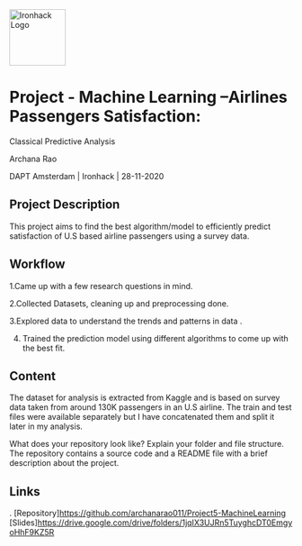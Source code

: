 <img src="https://bit.ly/2VnXWr2" alt="Ironhack Logo" width="100"/>

# Project - Machine Learning –Airlines Passengers Satisfaction: 
Classical Predictive Analysis

Archana Rao

DAPT Amsterdam | Ironhack | 28-11-2020

## Project Description
This project aims to find the best algorithm/model to efficiently predict satisfaction of U.S based airline passengers using a survey data.

## Workflow
1.Came up with a few research questions in mind.

2.Collected Datasets, cleaning up and preprocessing done.

3.Explored data to understand the trends and patterns in data .

4. Trained the prediction model using different algorithms to come up with the best fit.

## Content
The dataset for analysis is extracted from Kaggle and is based on survey data taken from around 130K passengers in an U.S airline.
The train and test files were available separately but I have concatenated them and split it later in my analysis.


What does your repository look like? Explain your folder and file structure.
The repository contains a source code and a README file with a brief description about the project.

## Links
.
[Repository]https://github.com/archanarao011/Project5-MachineLearning 
[Slides]https://drive.google.com/drive/folders/1jqIX3UJRn5TuyghcDT0EmgyoHhF9KZ5R


